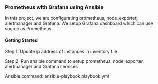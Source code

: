 ### Prometheus with Grafana using Ansible

In this project, we are configurating prometheus, node_exporter, alertmanager and Grafana. We setup Grafana dashboard which can use source as Prometheus.

#### Getting Started
Step 1: Update ip address of instances in inventory file.

Step 2: Run ansible command to setup prometheus, node_exporter, alertmanager and Grafana services

Ansible command: ansible-playbook playbook.yml

